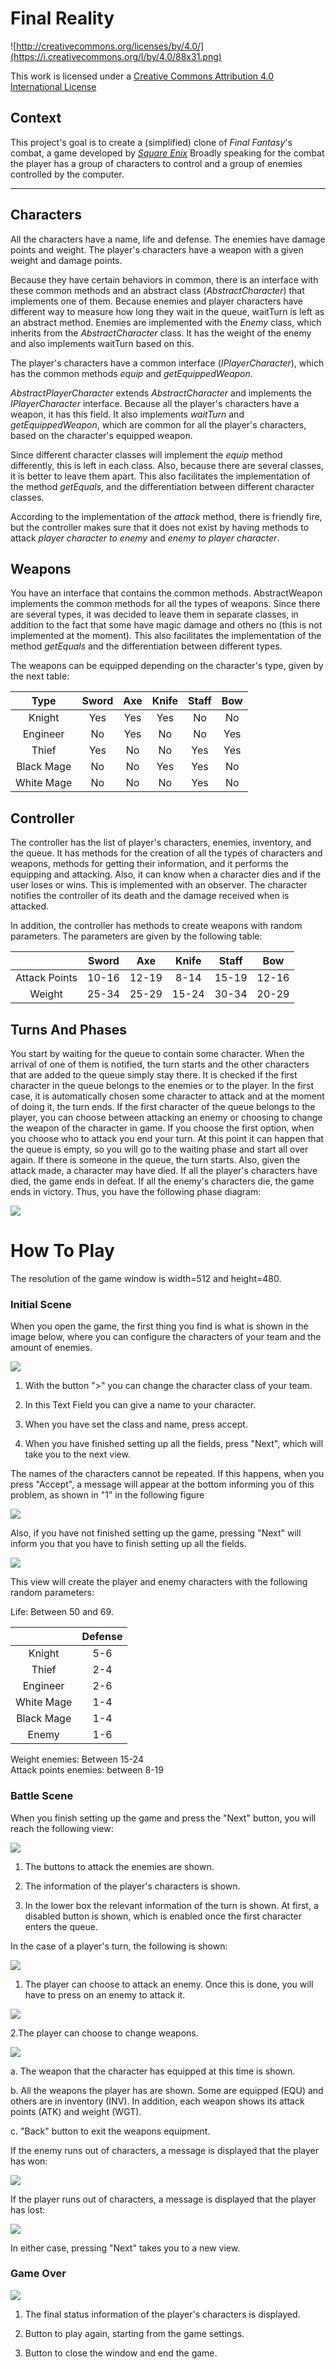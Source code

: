Final Reality
=============

![http://creativecommons.org/licenses/by/4.0/](https://i.creativecommons.org/l/by/4.0/88x31.png)

This work is licensed under a 
[Creative Commons Attribution 4.0 International License](http://creativecommons.org/licenses/by/4.0/)

Context
-------

This project's goal is to create a (simplified) clone of _Final Fantasy_'s combat, a game developed
by [_Square Enix_](https://www.square-enix.com)
Broadly speaking for the combat the player has a group of characters to control and a group of 
enemies controlled by the computer.

---
## Characters
All the characters have a name, life and defense. The enemies have damage points and weight. The
player's characters have a weapon with a given weight and damage points.  

Because they have certain behaviors in common, there is an interface with these common methods and
an abstract class (*AbstractCharacter*) that implements one of them. Because enemies and player characters have different
way to measure how long they wait in the queue, waitTurn is left as an abstract method.
Enemies are implemented with the *Enemy* class, which inherits from the *AbstractCharacter* class. It has the weight of the enemy and also
implements waitTurn based on this.  

The player's characters have a common interface (*IPlayerCharacter*), which has the common methods *equip* and *getEquippedWeapon*.  

*AbstractPlayerCharacter* extends *AbstractCharacter* and implements the *IPlayerCharacter* interface. Because all the player's characters
have a weapon, it has this field. It also implements *waitTurn* and *getEquippedWeapon*, which are common for all the player's characters,
based on the character's equipped weapon.  

Since different character classes will implement the *equip* method differently, this is left in each class. Also, because there are several classes, it is better to leave them apart. 
This also facilitates the implementation of the method *getEquals*, and the differentiation between different character classes.  

According to the implementation of the *attack* method, there is friendly fire, but the controller makes sure that it 
does not exist by having methods to attack *player character to enemy* and *enemy to player character*.

## Weapons

You have an interface that contains the common methods. AbstractWeapon implements the common methods for all
the types of weapons. Since there are several types, it was decided to leave them in separate classes, in addition to the fact that some have magic damage and others
no (this is not implemented at the moment). This also facilitates the implementation of the method *getEquals* and the differentiation between different types.

The weapons can be equipped depending on the character's type, given by the next table:

|    Type    | Sword | Axe | Knife | Staff | Bow |
|:----------:|:-----:|:---:|:-----:|:-----:|:---:|
|   Knight   |  Yes  | Yes |  Yes  |   No  |  No |
|  Engineer  |   No  | Yes |   No  |   No  | Yes |
|    Thief   |  Yes  |  No |   No  |  Yes  | Yes |
| Black Mage |   No  |  No |  Yes  |  Yes  |  No |
| White Mage |   No  |  No |   No  |  Yes  |  No |

## Controller
The controller has the list of player's characters, enemies, inventory, and the queue. It has
methods for the creation of all the types of characters and weapons, methods for getting their
information, and it performs the equipping and attacking. Also, it can know when a character dies and if
the user loses or wins. This is implemented with an observer. The character notifies the controller
of its death and the damage received when is attacked.  

In addition, the controller has methods to create weapons with random parameters.
The parameters are given by the following table:

|               | Sword |  Axe  | Knife | Staff |  Bow  |
|:-------------:|:-----:|:-----:|:-----:|:-----:|:-----:|
| Attack Points | 10-16 | 12-19 |  8-14 | 15-19 | 12-16 |
|     Weight    | 25-34 | 25-29 | 15-24 | 30-34 | 20-29 |

## Turns And Phases
You start by waiting for the queue to contain some character.
When the arrival of one of them is notified, the turn starts and the other
characters that are added to the queue simply stay there. It is checked if
the first character in the queue belongs to the enemies or to the player.
In the first case, it is automatically chosen some character to attack and
at the moment of doing it, the turn ends. If the first character of the queue
belongs to the player, you can choose between attacking an enemy or choosing
to change the weapon of the character in game. If you choose the first option,
when you choose who to attack you end your turn. At this point it can happen
that the queue is empty, so you will go to the waiting phase and start all
over again. If there is someone in the queue, the turn starts. Also, given
the attack made, a character may have died. If all the player's characters
have died, the game ends in defeat. If all the enemy's characters die,
the game ends in victory. Thus, you have the following phase diagram:

![](screenshots/PhaseDiagram.png)


# How To Play

The resolution of the game window is width=512 and height=480.

### Initial Scene

When you open the game, the first thing you find is what is shown in the image below, where you can
configure the characters of your team and the amount of enemies.

![](screenshots/Init1.png)

1. With the button ">" you can change the character class of your team.

2. In this Text Field you can give a name to your character.

3. When you have set the class and name, press accept.

4. When you have finished setting up all the fields, press "Next", which will take you to the next view.

The names of the characters cannot be repeated. If this happens, when you press "Accept", a message will appear at the
bottom informing you of this problem, as shown in "1" in the following figure

![](screenshots/Init2.png)

Also, if you have not finished setting up the game, pressing "Next" will inform you that you have to finish
setting up all the fields.

![](screenshots/Init3.png)

This view will create the player and enemy characters with the following random
parameters:

Life: Between 50 and 69.  


|            | Defense |
|:----------:|:-------:|
|   Knight   |   5-6   |
|    Thief   |   2-4   |
|  Engineer  |   2-6   |
| White Mage |   1-4   |
| Black Mage |   1-4   |
|    Enemy   |   1-6   |

Weight enemies: Between 15-24  
Attack points enemies: between 8-19


### Battle Scene
When you finish setting up the game and press the "Next" button,
you will reach the following view:

![](screenshots/Battle1.png)

1. The buttons to attack the enemies are shown.

2. The information of the player's characters is shown.

3. In the lower box the relevant information of the turn is shown. At first, a disabled button is shown,
which is enabled once the first character enters the queue.  

In the case of a player's turn, the following is shown:

![](screenshots/Battle2.png)

1. The player can choose to attack an enemy. Once this is done, you will have to press on an enemy to attack it.

![](screenshots/Battle3.png)

2.The player can choose to change weapons.

![](screenshots/Battle4.png)

a. The weapon that the character has equipped at this time is shown.

b. All the weapons the player has are shown. Some are equipped (EQU) and others are in inventory (INV). In addition, each weapon shows its attack points (ATK) and weight (WGT).

c. "Back" button to exit the weapons equipment.



If the enemy runs out of characters, a message is displayed that the player has won:

![](screenshots/Battle5.png)

If the player runs out of characters, a message is displayed that the player has lost:

![](screenshots/Battle6.png)

In either case, pressing "Next" takes you to a new view.

### Game Over

![](screenshots/GameOver.png)

1. The final status information of the player's characters is displayed.

2. Button to play again, starting from the game settings.

3. Button to close the window and end the game.


